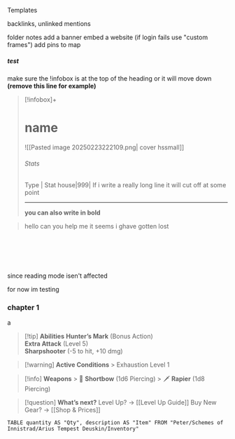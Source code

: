 Templates

backlinks, unlinked mentions



folder notes
add a banner
embed a website (if login fails use "custom frames")
 add pins to map

##### test
make sure the !infobox is at the top of the heading or it will move down
**(remove this line for example)**

>[!infobox]+
># name
>![[Pasted image 20250223222109.png| cover hssmall]]
>###### Stats
>Type | Stat
>house|999|
> If i write a really long line it will cut off at some point
> 
> ---
> **you can also write in bold**


>hello
>can you help me
>it seems i ghave gotten lost


<br><br><br><br>


since reading mode
isen't affected

for now im testing






### chapter 1

a


> [!tip] **Abilities**
> **Hunter’s Mark** (Bonus Action)  
> **Extra Attack** (Level 5)  
> **Sharpshooter** (-5 to hit, +10 dmg)  

> [!warning] **Active Conditions** > Exhaustion Level 1

> [!info] **Weapons** > 🎯 **Shortbow** (1d6 Piercing) > 🗡️ **Rapier** (1d8 Piercing)

> [!question] **What’s next?**
> Level Up? → [[Level Up Guide]]
> Buy New Gear? → [[Shop & Prices]]


```dataview
TABLE quantity AS "Qty", description AS "Item" FROM "Peter/Schemes of Innistrad/Arius Tempest Deuskin/Inventory"



```

